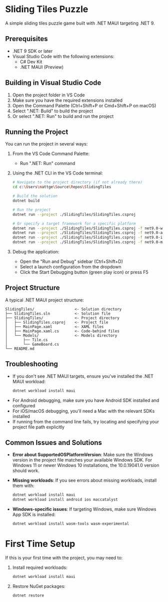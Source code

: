 # Sliding Tiles Puzzle

A simple sliding tiles puzzle game built with .NET MAUI targeting .NET 9.

## Prerequisites

- .NET 9 SDK or later
- Visual Studio Code with the following extensions:
  - C# Dev Kit
  - .NET MAUI (Preview)

## Building in Visual Studio Code

1. Open the project folder in VS Code
2. Make sure you have the required extensions installed
3. Open the Command Palette (Ctrl+Shift+P or Cmd+Shift+P on macOS)
4. Select ".NET: Build" to build the project
5. Or select ".NET: Run" to build and run the project

## Running the Project

You can run the project in several ways:

1. From the VS Code Command Palette:
   - Run ".NET: Run" command

2. Using the .NET CLI in the VS Code terminal:
   ```bash
   # Navigate to the project directory (if not already there)
   cd c:\Users\mattge\Source\Repos\SlidingTiles
   
   # Build the solution
   dotnet build
   
   # Run the project
   dotnet run --project ./SlidingTiles/SlidingTiles.csproj
   
   # Or specify a target framework for a specific platform
   dotnet run --project ./SlidingTiles/SlidingTiles.csproj -f net9.0-windows10.0.19041.0
   dotnet run --project ./SlidingTiles/SlidingTiles.csproj -f net9.0-android
   dotnet run --project ./SlidingTiles/SlidingTiles.csproj -f net9.0-ios
   dotnet run --project ./SlidingTiles/SlidingTiles.csproj -f net9.0-maccatalyst
   ```

3. Debug the application:
   - Open the "Run and Debug" sidebar (Ctrl+Shift+D)
   - Select a launch configuration from the dropdown
   - Click the Start Debugging button (green play icon) or press F5

## Project Structure

A typical .NET MAUI project structure:
```
SlidingTiles/                  <- Solution directory
├── SlidingTiles.sln           <- Solution file
├── SlidingTiles/              <- Project directory
│   ├── SlidingTiles.csproj    <- Project file
│   ├── MainPage.xaml          <- XAML files 
│   ├── MainPage.xaml.cs       <- Code-behind files
│   └── Models/                <- Models directory
│       ├── Tile.cs
│       └── GameBoard.cs
└── README.md
```

## Troubleshooting

- If you don't see .NET MAUI targets, ensure you've installed the .NET MAUI workload:
  ```bash
  dotnet workload install maui
  ```
- For Android debugging, make sure you have Android SDK installed and configured
- For iOS/macOS debugging, you'll need a Mac with the relevant SDKs installed
- If running from the command line fails, try locating and specifying your project file path explicitly

## Common Issues and Solutions

- **Error about SupportedOSPlatformVersion**: Make sure the Windows version in the project file matches your available Windows SDK. For Windows 11 or newer Windows 10 installations, the 10.0.19041.0 version should work.

- **Missing workloads**: If you see errors about missing workloads, install them with:
  ```bash
  dotnet workload install maui
  dotnet workload install android ios maccatalyst
  ```

- **Windows-specific issues**: If targeting Windows, make sure Windows App SDK is installed:
  ```bash
  dotnet workload install wasm-tools wasm-experimental
  ```

# First Time Setup

If this is your first time with the project, you may need to:

1. Install required workloads:
   ```bash
   dotnet workload install maui
   ```

2. Restore NuGet packages:
   ```bash
   dotnet restore
   ```
